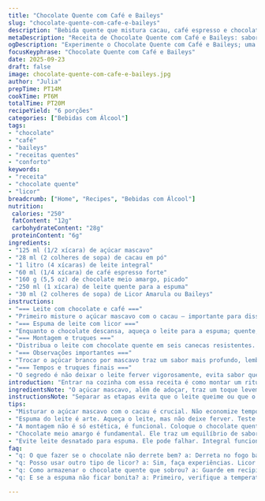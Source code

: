 ```yaml
---
title: "Chocolate Quente com Café e Baileys"
slug: "chocolate-quente-com-cafe-e-baileys"
description: "Bebida quente que mistura cacau, café espresso e chocolate amargo, finalizada com espuma de leite e um toque de Baileys. Combina o amargor intenso do café com a cremosidade do chocolate e o sabor levemente alcoólico da bebida irlandesa. Uma versão adaptada com açúcar mascavo e chocolate meio amargo para suavizar a acidez. Garantia de aroma que invade a cozinha e aquece em dias frios, com técnica para manter textura perfeita do leite e chantilly de Baileys."
metaDescription: "Receita de Chocolate Quente com Café e Baileys: saboreie a união do chocolate amargo e café espresso em um inverno confortável e acolhedor"
ogDescription: "Experimente o Chocolate Quente com Café e Baileys; uma mistura intensa de sabores que aquece o corpo e a alma nos dias frios"
focusKeyphrase: "Chocolate Quente com Café e Baileys"
date: 2025-09-23
draft: false
image: chocolate-quente-com-cafe-e-baileys.jpg
author: "Julia"
prepTime: PT14M
cookTime: PT6M
totalTime: PT20M
recipeYield: "6 porções"
categories: ["Bebidas com Álcool"]
tags:
- "chocolate"
- "café"
- "baileys"
- "receitas quentes"
- "conforto"
keywords:
- "receita"
- "chocolate quente"
- "licor"
breadcrumb: ["Home", "Recipes", "Bebidas com Álcool"]
nutrition: 
 calories: "250"
 fatContent: "12g"
 carbohydrateContent: "28g"
 proteinContent: "6g"
ingredients:
- "125 ml (1/2 xícara) de açúcar mascavo"
- "28 ml (2 colheres de sopa) de cacau em pó"
- "1 litro (4 xícaras) de leite integral"
- "60 ml (1/4 xícara) de café espresso forte"
- "160 g (5,5 oz) de chocolate meio amargo, picado"
- "250 ml (1 xícara) de leite quente para a espuma"
- "30 ml (2 colheres de sopa) de Licor Amarula ou Baileys"
instructions:
- "=== Leite com chocolate e café ==="
- "Primeiro misture o açúcar mascavo com o cacau – importante para dissolver, sem grumos. Use uma panela média; o açúcar deve começar a derreter quando esquentar, mas não queimar, mexa sem parar com um fouet. Num toque: adicione o leite e o café espresso, misture e aqueça até quase ferver, bolhas nas beiradas sinalizam o ponto certo para perder a acidez agressiva do café e intensificar o sabor. Quando a mistura estiver quente, jogue o chocolate picado – ele vai derreter e transformar tudo numa textura cremosa. Sinta a espessura mexendo com colher de pau, cuidado com fervura para não perder o brilho do chocolate. Reserve em fogo baixíssimo pra manter aquecido."
- "=== Espuma de leite com licor ==="
- "Enquanto o chocolate descansa, aqueça o leite para a espuma; quente, mas não fervendo, teste na pele o calor, precisa ser confortável uns 60 graus. Misture o licor (optei Amarula por ser mais suave, Baileys funciona também) no leite quente. Use um mixer de mão ou espumador próprio para criar a mousse, como se fosse um cappuccino caseiro. O objetivo é gerar uma espuma densa, brilhante – não uma mera camada rala de bolhas. Cuidado pra não passar do ponto e perder a cremosidade."
- "=== Montagem e truques ==="
- "Distribua o leite com chocolate quente em seis canecas resistentes. Cubra generosamente com a espuma feita, use uma colher grande ou concha. Se quiser, finalize com uma pitada de cacau em pó ou canela para um aroma extra. Não deixe esfriar – espuma baixa rápido, e o efeito visual perde metade do charme. Se sobrar, a espuma pode ir para a geladeira; para reativar, aqueça e bata de novo. Já me vi com a espuma murchando – dica: espuma rende melhor com leite integral, desnatado pode falhar."
- "=== Observações importantes ==="
- "Trocar o açúcar branco por mascavo traz um sabor mais profundo, lembra o açúcar demerara usado em café coado. Chocolate meio amargo entrega equilíbrio entre amargor e doçura, chocolate ao leite deixa doce demais. O café espresso deve ser forte, quase concentrado, a falta dele deixa tudo sem personalidade. Se não tiver mixer, bater o leite com um fouet manual com força faz uma espuma aceitável, mas menos consistente."
- "=== Tempos e truques finais ==="
- "O segredo é não deixar o leite ferver vigorosamente, evita sabor queimado. O chocolate precisa derreter lentamente, para não perder brilho. A espuma de leite deve ser feita na hora, e aplicada rápido. Sinais de que está pronto? O chocolate quente tem brilho aveludado, aroma doce-amargo, espuma firme e cremosa, lembrando cappuccino com toque alcoólico suave."
introduction: "Entrar na cozinha com essa receita é como montar um ritual de inverno. O aroma do café espresso se misturando ao doce do chocolate amargo – coisa que aprendi a respeitar depois de algumas tentativas frustradas. Usar açúcar mascavo, por exemplo, muda o jogo, dá uma espécie de conforto que o refinado não entrega. A espuma do leite batida com licor é um luxo simples – garante que você tome algo além do básico, algo que aquece a alma e traz conversa boa junto. Não é só receita, é experiência sensorial. Prepare-se para ouvir o som do leite fervendo baixo, sentir o cheiro do chocolate derretendo no fogão e ver a espuma subir no copo, firme, como uma nuvem de sabor."
ingredientsNote: "O açúcar mascavo, além de adoçar, traz um toque levemente caramelizado. Se preferir, escolha cacau em pó belga ou nacional de boa qualidade, pois isso influencia bastante o sabor. O leite integral é recomendado para a espuma – pouca gordura não gera textura. Espresso forte é essencial, faça na máquina ou cafeteira italiana para dar aquela base rica e amarga indispensável. Substituir Baileys por Amarula ou até um licor de amêndoas muda a vibe, teste! Chocolate meio amargo equilibrado evita açúcar demais e mantém intensidade."
instructionsNote: "Separar as etapas evita que o leite queime ou que o chocolate perca brilho. Mexer constantemente é regra de ouro para o cacau e açúcar dissolverem sem virar bolotas. O cuidado com a temperatura do leite para espumar é fundamental; nem quente demais, nem frio demais, senão não forma espuma. Bater a espuma logo após adicionar o licor faz toda diferença, a gordura do leite ajuda na estabilidade. Nunca cobrir a espuma com tampa – piora a textura. Sirva rápido, aproveite o contraste quente da bebida com a espuma fresca e cremosa."
tips:
- "Misturar o açúcar mascavo com o cacau é crucial. Não economize tempo. Faça devagar, evite grumos. Panela média, calor suave. O açúcar derretendo dá aquele sabor especial. Aproveite o cheiro que começa a subir. Começa com notas de caramelo, e isso é incrível. Não queime, evite sabores amargos. Mistura o gosto do chocolate amargo com o do café."
- "Espuma do leite é arte. Aqueça o leite, mas não deixe ferver. Teste na pele, precisa estar confortável, temperatura certa. Junte o licor e use um mixer. Faça ali na hora. Espuma densa que brilha, não aquelas camadas finas. Controle bem o tempo, não fique distraído. Essa textura é o que faz a bebida especial."
- "A montagem não é só estética, é funcional. Coloque o chocolate quente em canecas. Espuma em cima, capricho é tudo. Se sentir inspiração, polvilhe cacau ou canela. Aroma extra que impacta. Sirva rápidinho, espuma murcha rápido. Se sobrar, guarde, mas não esqueça de esquentar de novo e bater."
- "Chocolate meio amargo é fundamental. Ele traz um equilíbrio de sabor. Se usar ao leite, vai pender para o doce demais. E o café tem que ser forte. Espresso é o ideal, com gosto intenso. Se não tiver, faça um café coado concentrado, mas não é a mesma coisa."
- "Evite leite desnatado para espuma. Ele pode falhar. Integral funciona melhor, garante aquela cremosidade. Se o chocolate não derreter direito, vai ficar com grumos, atente a temperatura. Fogo baixo é seu amigo. Se transbordar, vai causar bagunça. Limpeza depois é o último dos problemas."
faq:
- "q: O que fazer se o chocolate não derrete bem? a: Derreta no fogo baixo, mexa sempre. Alternativamente, use micro-ondas em intervalos curtos. Veja a textura."
- "q: Posso usar outro tipo de licor? a: Sim, faça experiências. Licor de amêndoas é uma opção. Pode até misturar um pouco de rum. Impacto é interessante."
- "q: Como armazenar o chocolate quente que sobrou? a: Guarde em recipiente fechado. Na geladeira, dura até dois dias. Aqueça novamente e mexa. Para a espuma, faça do zero."
- "q: E se a espuma não ficar bonita? a: Primeiro, verifique a temperatura do leite. Se estiver muito quente, não forma espuma. Misture rapidamente após adicionar o licor."

---
```

